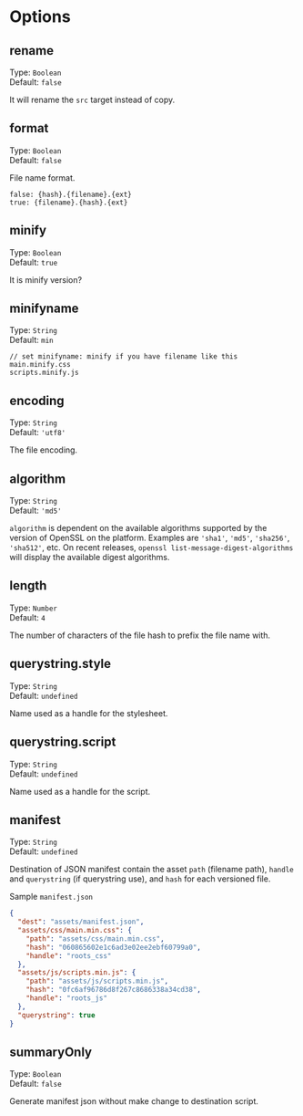 # Options

## rename

Type: `Boolean`  
Default: `false`

It will rename the `src` target instead of copy.

## format

Type: `Boolean`  
Default: `false`

File name format.
```
false: {hash}.{filename}.{ext}
true: {filename}.{hash}.{ext}
```

## minify

Type: `Boolean`  
Default: `true`

It is minify version?

## minifyname

Type: `String`  
Default: `min`

```
// set minifyname: minify if you have filename like this
main.minify.css
scripts.minify.js
```

## encoding

Type: `String`  
Default: `'utf8'`

The file encoding.

## algorithm

Type: `String`  
Default: `'md5'`

`algorithm` is dependent on the available algorithms supported by the version of OpenSSL on the platform. Examples are `'sha1'`, `'md5'`, `'sha256'`, `'sha512'`, etc. On recent releases, `openssl list-message-digest-algorithms` will display the available digest algorithms.

## length

Type: `Number`  
Default: `4`

The number of characters of the file hash to prefix the file name with.

## querystring.style

Type: `String`  
Default: `undefined`

Name used as a handle for the stylesheet.

## querystring.script

Type: `String`  
Default: `undefined`

Name used as a handle for the script.

## manifest

Type: `String`  
Default: `undefined`

Destination of JSON manifest contain the asset `path` (filename path), `handle` and `querystring` (if querystring use), and `hash` for each versioned file.

Sample `manifest.json`
```json
{
  "dest": "assets/manifest.json",
  "assets/css/main.min.css": {
    "path": "assets/css/main.min.css",
    "hash": "060865602e1c6ad3e02ee2ebf60799a0",
    "handle": "roots_css"
  },
  "assets/js/scripts.min.js": {
    "path": "assets/js/scripts.min.js",
    "hash": "0fc6af96786d8f267c8686338a34cd38",
    "handle": "roots_js"
  },
  "querystring": true
}
```

## summaryOnly

Type: `Boolean`  
Default: `false`

Generate manifest json without make change to destination script.

